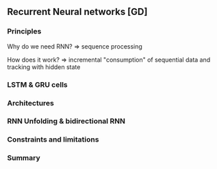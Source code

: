 ## Recurrent Neural networks [GD]

### Principles

Why do we need RNN?
=> sequence processing

How does it work?
=> incremental "consumption" of sequential data and tracking with hidden state

### LSTM & GRU cells
### Architectures
### RNN Unfolding & bidirectional RNN
### Constraints and limitations
### Summary
